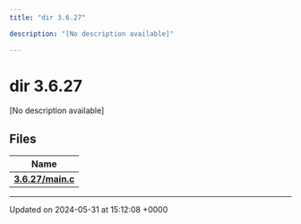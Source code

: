 ```yaml
---
title: "dir 3.6.27"

description: "[No description available]"

---
```


# dir 3.6.27

[No description available]

## Files

| Name           |
| -------------- |
| **[3.6.27/main.c](/documentation/code/files/main_8c/#file-3-6-27-main-c)**  |






-------------------------------

Updated on 2024-05-31 at 15:12:08 +0000
